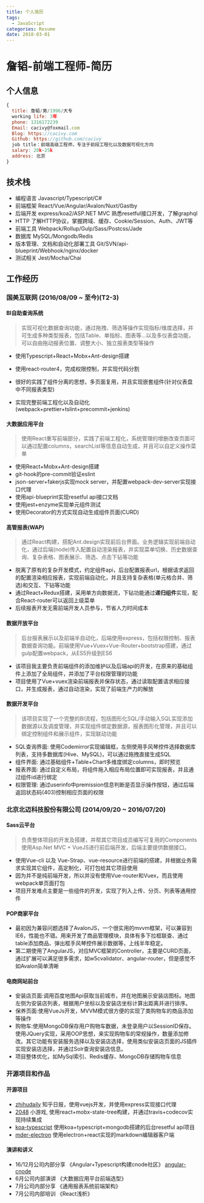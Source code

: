 ```yaml
---
title: 个人简历
tags:
  - JavaScript
categories: Resume
date: 2018-03-01
---
```


# 詹韬-前端工程师-简历

## 个人信息

```javascript
{
  title: 詹韬/男/1996/大专
  working life: 3年
  phone: 1316172239
  Email: cacivy@foxmail.com
  Blog: https://cacivy.com
  Github: https://github.com/cacivy
  job title：前端高级工程师，专注于前段工程化以及数据可视化方向
  salary: 20k~25k
  address: 北京
}
```

## 技术栈

- 编程语言 Javascript/Typescript/C#
- 前端框架 React/Vue/Angular/Avalon/Nuxt/Gastby
- 后端开发 express/koa2/ASP.NET MVC 熟悉resetful接口开发，了解graphql
- HTTP 了解HTTP协议，掌握跨域、缓存、Cookie/Session、Auth、JWT等
- 前端工具 Webpack/Rollup/Gulp/Sass/Postcss/Jade
- 数据库 MySQL/Mongodb/Redis
- 版本管理、文档和自动化部署工具 Git/SVN/api-blueprint/Webhook/nginx/docker
- 测试相关 Jest/Mocha/Chai

## 工作经历

### 国美互联网 (2016/08/09 ~ 至今)(T2-3)

#### BI自助查询系统

> 实现可视化数据查询功能，通过拖拽、筛选等操作实现指标/维度选择，并可生成多种类型报表，包括Table、单指标、图表等...以及多仪表盘功能，可以自由拖动报表位置、调整大小、独立报表类型等操作

+ 使用Typescript+React+Mobx+Ant-design搭建

+ 使用react-router4，完成权限控制，并实现代码分割

+ 很好的实践了组件分离的思想，多页面复用，并且实现嵌套组件(针对仪表盘中不同报表类型)

+ 实现完整前端工程化以及自动化(webpack+prettier+tslint+precommit+jenkins)
  ​

#### 大数据应用平台

> 使用React重写前端部分，实践了前端工程化，系统管理的增删改查页面可以通过配置columns，searchList等信息自动生成，并且可以自定义操作菜单

- 使用React+Mobx+Ant-design搭建
- git-hook的pre-commit验证eslint
- json-server+fakerjs实现mock server，并配置webpack-dev-server实现接口代理
- 使用api-blueprint实现resetful api接口文档
- 使用jest+enzyme实现单元组件测试
- 使用Decorator的方式实现自动生成组件页面(CURD)

#### 高管报表(WAP)

> 通过React构建，搭配Ant.design实现前后台界面。业务逻辑实现前端自动化，通过后端(node)传入配置自动渲染报表，并实现菜单切换、历史数据查询、复杂表格、图表展示、筛选、点击下钻等功能

- 脱离了原有的复杂开发模式，约定组件api，后台配置报表url，根据请求返回的配置渲染相应报表，实现前端自动化，并且支持复杂表格(单元格合并、筛选)和交互、下钻等功能
- 通过React+Redux搭建，采用单方向数据流，下钻功能通过**递归组件**实现，配合React-router可以返回上级菜单
- 后续报表开发无需前端开发人员参与，节省人力时间成本

#### 数据开放平台

> 后台报表展示以及前端半自动化，后端使用express，包括权限控制、报表数据查询功能。前端使用Vue+Vuex+Vue-Router+bootstrap搭建，通过gulp配置webpack，从ES5升级到ES6

- 该项目我主要负责前端组件的添加维护以及后端api的开发，在原来的基础组件上添加了全局组件，并添加了平台权限管理的功能
- 项目使用了Vue+vuex渲染前端报表并保存状态，通过读取配置请求相应接口，并生成报表，通过自动渲染，实现了前端生产力的解放

#### 数据开发平台

> 该项目实现了一个完整的BI流程，包括图形化SQL/手动输入SQL实现添加数据源以及调度管理，并实现组件绑定数据源，报表图形化管理，并且可以绑定控制组件和展示组件，实现联动功能

- SQL查询界面: 使用Codemirror实现编辑框，左侧使用手风琴控件选择数据库列表，支持多数据库(Hive、MySQL)，可以通过拖拽直接生成SQL
- 组件界面: 通过基础组件+Table+Chart多维度绑定columns，即时预览
- 报表界面: 通过自定义布局，将组件拖入相应布局位置即可实现报表，并且通过组件id进行绑定
- 权限管理: 通过userinfo中premission信息判断是否显示操作按钮，通过后端返回状态码(403)控制相应页面的权限

### 北京北迈科技股份有限公司 (2014/09/20 ~ 2016/07/20)

#### Sass云平台

> 负责整体项目的开发及搭建，并帮其它项目成员编写可复用的Components 使用Asp.Net MVC + VueJS进行前后端开发，后端主要提供数据接口。

-  使用Vue-cli 以及 Vue-Strap、vue-resource进行前端的搭建，并根据业务需求实现其它组件，高定制化，可打包给其它项目使用
-  因为并不是纯前端开发，所以并没有使用Vue-router和Vuex，而且使用webpack单页面打包
-  项目开发难点主要是一些组件的开发，实现了列入上传、分页、列表等通用控件

#### POP商家平台

-  最初因为兼容问题选择了AvalonJS，一个很实用的mvvm框架，可以兼容到IE6，性能也不错。用来开发了商品管理模块，具体有多下拉框联查、通过table添加商品、弹出框手风琴控件展示数据等，上线半年稳定。
-  第二期使用了AngularJS，对应MVC框架的Controller，主要是CURD页面，通过扩展可以满足很多需求，如w5cvalidator、angular-router，但是感觉不如Avalon简单清晰

#### 电商网站前台

-  安装店页面:调用百度地图Api获取当前城市，并在地图展示安装店图标。地图左侧为安装店列表，根据用户坐标以及安装店坐标计算出距离并进行排序。
-  保养页面:使用VueJs开发，MVVM模式很方便的实现了类购物车的商品添加等操作
-  购物车:使用MongoDB保存用户购物车数据，未登录用户以SessionID保存。使用JQuery实现，采用OOP思想，来实现购物车的常规操作，数量添加修改。其它功能有安装服务选择以及安装店选择，使用类似安装店页面的JS插件实现安装店选择，并通过Solr查询安装店信息。
-  项目整体优化，如MySql索引、Redis缓存、MongoDB存储购物车信息

### 开源项目和作品

#### 开源项目

- [zhihudaily](https://github.com/Cacivy/zhihudaily) 知乎日报，使用vuejs开发，并使用express实现接口代理
- [2048](https://github.com/Cacivy/2048) 小游戏, 使用react+mobx-state-tree构建，并通过travis+codecov实现持续集成
- [koa-typescript](https://github.com/Cacivy/koa-typescript) 使用koa+typescript+mongodb搭建的后台resetful api项目
- [mder-electron](https://github.com/Cacivy/mder-electron) 使用electron+react实现的markdown编辑器客户端

#### 演讲和讲义

- 16/12月公司内部分享 《Angular+Typescript构建cnode社区》 [angular-cnode](https://github.com/Cacivy/angular-cnode)
- 6月公司内部演讲 《大数据应用平台前端选型》
- 7月公司内部分享 《通用报表系统前端架构》
- 7月公司内部培训 《React浅析》
